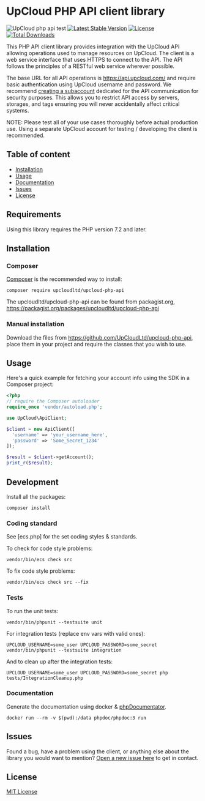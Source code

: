 # UpCloud PHP API client library

![UpCloud php api test](https://github.com/UpCloudLtd/upcloud-php-api/workflows/UpCloud%20php%20api%20test/badge.svg)
[![Latest Stable Version](https://poser.pugx.org/upcloudltd/upcloud-php-api/v/stable)](https://packagist.org/packages/upcloudltd/upcloud-php-api)
[![License](https://poser.pugx.org/upcloudltd/upcloud-php-api/license)](https://packagist.org/packages/upcloudltd/upcloud-php-api)
[![Total Downloads](https://poser.pugx.org/upcloudltd/upcloud-php-api/downloads)](https://packagist.org/packages/upcloudltd/upcloud-php-api)

This PHP API client library provides integration with the UpCloud API allowing operations used to manage resources on UpCloud. The client is a web service interface that uses HTTPS to connect to the API. The API follows the principles of a RESTful web service wherever possible.

The base URL for all API operations is  https://api.upcloud.com/ and require basic authentication using UpCloud username and password. We recommend [creating a subaccount](https://www.upcloud.com/support/server-tags-and-group-accounts/) dedicated for the API communication for security purposes. This allows you to restrict API access by servers, storages, and tags ensuring you will never accidentally affect critical systems.

NOTE: Please test all of your use cases thoroughly before actual production use. Using a separate UpCloud account for testing / developing the client is recommended.

## Table of content
* [Installation](#installation)
* [Usage](#usage)
* [Documentation](#documentation)
* [Issues](#issues)
* [License](#license)

## Requirements

Using this library requires the PHP version 7.2 and later.

## Installation

### Composer

[Composer](http://getcomposer.org/) is the recommended way to install:

```
composer require upcloudltd/upcloud-php-api
```

The upcloudltd/upcloud-php-api can be found from packagist.org, https://packagist.org/packages/upcloudltd/upcloud-php-api

### Manual installation

Download the files from https://github.com/UpCloudLtd/upcloud-php-api, place them in your project and require the classes that you wish to use.

## Usage

Here's a quick example for fetching your account info using the SDK in a Composer project:

```php
<?php
// require the Composer autoloader
require_once 'vendor/autoload.php';

use UpCloud\ApiClient;

$client = new ApiClient([
  'username' => 'your_username_here',
  'password' => 'Some_Secret_1234'
]);

$result = $client->getAccount();
print_r($result);
```

## Development

Install all the packages:

```
composer install
```

### Coding standard

See [ecs.php] for the set coding styles & standards.

To check for code style problems:

```
vendor/bin/ecs check src
```

To fix code style problems:

```
vendor/bin/ecs check src --fix
```

### Tests

To run the unit tests:

```
vendor/bin/phpunit --testsuite unit
```

For integration tests (replace env vars with valid ones):

```
UPCLOUD_USERNAME=some_user UPCLOUD_PASSWORD=some_secret vendor/bin/phpunit --testsuite integration
```

And to clean up after the integration tests:

```
UPCLOUD_USERNAME=some_user UPCLOUD_PASSWORD=some_secret php tests/IntegrationCleanup.php
```

### Documentation

Generate the documentation using docker & [phpDocumentator](https://docs.phpdoc.org/).

```
docker run --rm -v $(pwd):/data phpdoc/phpdoc:3 run
```

## Issues

Found a bug, have a problem using the client, or anything else about the library you would want to mention? [Open a new issue here](https://github.com/UpCloudLtd/upcloud-php-api/issues/new) to get in contact.

## License

[MIT License](LICENSE)
